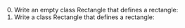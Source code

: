 0. Write an empty class Rectangle that defines a rectangle:
1. Write a class Rectangle that defines a rectangle:
